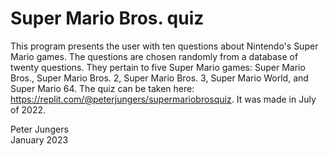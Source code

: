 # Super Mario Bros. quiz

This program presents the user with ten questions about Nintendo's Super Mario games. The questions are chosen randomly from a database of twenty questions. They pertain to five Super Mario games: Super Mario Bros., Super Mario Bros. 2, Super Mario Bros. 3, Super Mario World, and Super Mario 64. The quiz can be taken here: https://replit.com/@peterjungers/supermariobrosquiz. It was made in July of 2022.

Peter Jungers  
January 2023